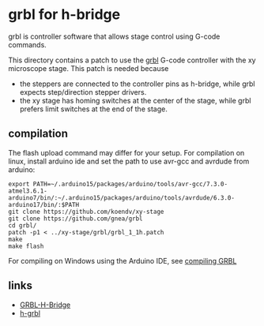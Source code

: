 # grbl for h-bridge

grbl is controller software that allows stage control using G-code commands.

This directory contains a patch to use the [grbl](https://github.com/gnea/grbl) G-code controller with the xy microscope stage.  This patch is needed because

- the steppers are connected to the controller pins as h-bridge, while grbl expects step/direction stepper drivers.
- the xy stage has homing switches at the center of the stage, while grbl prefers limit switches at the end of the stage.

## compilation

The flash upload command may differ for your setup. For compilation on linux, install arduino ide and set the path to use avr-gcc and avrdude from arduino:

```
export PATH=~/.arduino15/packages/arduino/tools/avr-gcc/7.3.0-atmel3.6.1-arduino7/bin/:~/.arduino15/packages/arduino/tools/avrdude/6.3.0-arduino17/bin/:$PATH
git clone https://github.com/koendv/xy-stage
git clone https://github.com/gnea/grbl
cd grbl/
patch -p1 < ../xy-stage/grbl/grbl_1_1h.patch
make
make flash
```

For compiling on Windows using the Arduino IDE, see [compiling GRBL](https://github.com/gnea/grbl/wiki/Compiling-Grbl)

## links

- [GRBL-H-Bridge](https://github.com/rakshithbk/GRBL-H-Bridge)
- [h-grbl](http://xn--zabaaganionemiejsce-8fd.pl/arduino/h-grbl/)
